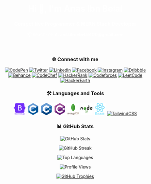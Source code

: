 <div align="center" style="background: url('https://images.unsplash.com/photo-1504164996022-09080787b6b3?w=500&auto=format&fit=crop&q=60&ixlib=rb-4.0.3&ixid=M3wxMjA3fDB8MHxzZWFyY2h8Njd8fHByb2dyYW1tZXJ8ZW58MHx8MHx8fDA%3D'); background-size: cover; padding: 20px; border-radius: 10px; color: white;"> <h1>Hi 👋, I'm Anas Ibn Belal</h1> <h3>Competitive Programmer & MERN Stack Developer</h3> <p>📫 Reach me at: <strong>anasibnebelal400@gmail.com</strong></p> </div>
<h3 align="center">🌐 Connect with me</h3> <div align="center"> <a href="https://codepen.io/anas20023" target="_blank"><img src="https://raw.githubusercontent.com/rahuldkjain/github-profile-readme-generator/master/src/images/icons/Social/codepen.svg" alt="CodePen" height="40" width="40" /></a> <a href="https://twitter.com/yorder950620" target="_blank"><img src="https://raw.githubusercontent.com/rahuldkjain/github-profile-readme-generator/master/src/images/icons/Social/twitter.svg" alt="Twitter" height="40" width="40" /></a> <a href="https://linkedin.com/in/anasibelal004" target="_blank"><img src="https://raw.githubusercontent.com/rahuldkjain/github-profile-readme-generator/master/src/images/icons/Social/linked-in-alt.svg" alt="LinkedIn" height="40" width="40" /></a> <a href="https://fb.com/anasib2000004" target="_blank"><img src="https://raw.githubusercontent.com/rahuldkjain/github-profile-readme-generator/master/src/images/icons/Social/facebook.svg" alt="Facebook" height="40" width="40" /></a> <a href="https://instagram.com/alpha000w" target="_blank"><img src="https://raw.githubusercontent.com/rahuldkjain/github-profile-readme-generator/master/src/images/icons/Social/instagram.svg" alt="Instagram" height="40" width="40" /></a> <a href="https://dribbble.com/creatiivehive02" target="_blank"><img src="https://raw.githubusercontent.com/rahuldkjain/github-profile-readme-generator/master/src/images/icons/Social/dribbble.svg" alt="Dribbble" height="40" width="40" /></a> <a href="https://www.behance.net/creatiivehive02" target="_blank"><img src="https://raw.githubusercontent.com/rahuldkjain/github-profile-readme-generator/master/src/images/icons/Social/behance.svg" alt="Behance" height="40" width="40" /></a> <a href="https://www.codechef.com/users/anasibnebelal4" target="_blank"><img src="https://cdn.jsdelivr.net/npm/simple-icons@3.1.0/icons/codechef.svg" alt="CodeChef" height="40" width="40" /></a> <a href="https://www.hackerrank.com/anasibnebelal400" target="_blank"><img src="https://raw.githubusercontent.com/rahuldkjain/github-profile-readme-generator/master/src/images/icons/Social/hackerrank.svg" alt="HackerRank" height="40" width="40" /></a> <a href="https://codeforces.com/profile/alpha004" target="_blank"><img src="https://raw.githubusercontent.com/rahuldkjain/github-profile-readme-generator/master/src/images/icons/Social/codeforces.svg" alt="Codeforces" height="40" width="40" /></a> <a href="https://www.leetcode.com/anas20023" target="_blank"><img src="https://raw.githubusercontent.com/rahuldkjain/github-profile-readme-generator/master/src/images/icons/Social/leet-code.svg" alt="LeetCode" height="40" width="40" /></a> <a href="https://www.hackerearth.com/@alpha004" target="_blank"><img src="https://raw.githubusercontent.com/rahuldkjain/github-profile-readme-generator/master/src/images/icons/Social/hackerearth.svg" alt="HackerEarth" height="40" width="40" /></a> </div>
<h3 align="center">🛠️ Languages and Tools</h3> <div align="center"> <a href="https://getbootstrap.com" target="_blank"><img src="https://raw.githubusercontent.com/devicons/devicon/master/icons/bootstrap/bootstrap-plain-wordmark.svg" alt="Bootstrap" width="40" height="40" /></a> <a href="https://www.cprogramming.com/" target="_blank"><img src="https://raw.githubusercontent.com/devicons/devicon/master/icons/c/c-original.svg" alt="C" width="40" height="40" /></a> <a href="https://www.w3schools.com/cpp/" target="_blank"><img src="https://raw.githubusercontent.com/devicons/devicon/master/icons/cplusplus/cplusplus-original.svg" alt="C++" width="40" height="40" /></a> <a href="https://www.w3schools.com/cs/" target="_blank"><img src="https://raw.githubusercontent.com/devicons/devicon/master/icons/csharp/csharp-original.svg" alt="C#" width="40" height="40" /></a> <a href="https://www.mongodb.com/" target="_blank"><img src="https://raw.githubusercontent.com/devicons/devicon/master/icons/mongodb/mongodb-original-wordmark.svg" alt="MongoDB" width="40" height="40" /></a> <a href="https://nodejs.org" target="_blank"><img src="https://raw.githubusercontent.com/devicons/devicon/master/icons/nodejs/nodejs-original-wordmark.svg" alt="Node.js" width="40" height="40" /></a> <a href="https://reactjs.org/" target="_blank"><img src="https://raw.githubusercontent.com/devicons/devicon/master/icons/react/react-original-wordmark.svg" alt="React" width="40" height="40" /></a> <a href="https://tailwindcss.com/" target="_blank"><img src="https://www.vectorlogo.zone/logos/tailwindcss/tailwindcss-icon.svg" alt="TailwindCSS" width="40" height="40" /></a> <!-- Add additional tools as required --> </div>
<div align="center"> <h3>📊 GitHub Stats</h3> <p> <img src="https://github-readme-stats.vercel.app/api?username=anas20023&show_icons=true&locale=en" alt="GitHub Stats" /> </p> <p> <img src="https://github-readme-streak-stats.herokuapp.com/?user=anas20023&" alt="GitHub Streak" /> </p> <p> <img src="https://github-readme-stats.vercel.app/api/top-langs?username=anas20023&show_icons=true&locale=en&layout=compact" alt="Top Languages" /> </p> </div>
<div align="center"> <img src="https://komarev.com/ghpvc/?username=anas20023&label=Profile%20views&color=0e75b6&style=flat" alt="Profile Views" /> <p> <a href="https://github.com/ryo-ma/github-profile-trophy"><img src="https://github-profile-trophy.vercel.app/?username=anas20023" alt="GitHub Trophies" /></a> </p> </div>
